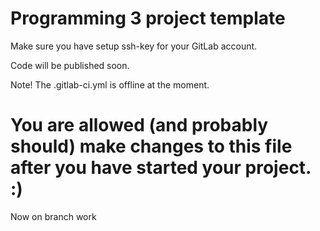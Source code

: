 # Programming 3 project template

Make sure you have setup ssh-key for your GitLab account.

Code will be published soon.

Note! The .gitlab-ci.yml is offline at the moment.

# You are allowed (and probably should) make changes to this file after you have started your project. :)

Now on branch work
